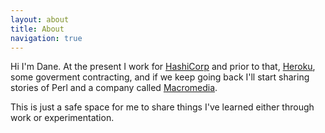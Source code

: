 ```yaml
---
layout: about
title: About
navigation: true
---
```


Hi I'm Dane. At the present I work for [HashiCorp][1] and prior to that,
[Heroku][2], some goverment contracting, and if we keep going back I'll start
sharing stories of Perl and a company called [Macromedia][3].

This is just a safe space for me to share things I've learned either through
work or experimentation.

[1]: https://hashicorp.com
[2]: https://heroku.com
[3]: https://en.wikipedia.org/wiki/Macromedia
